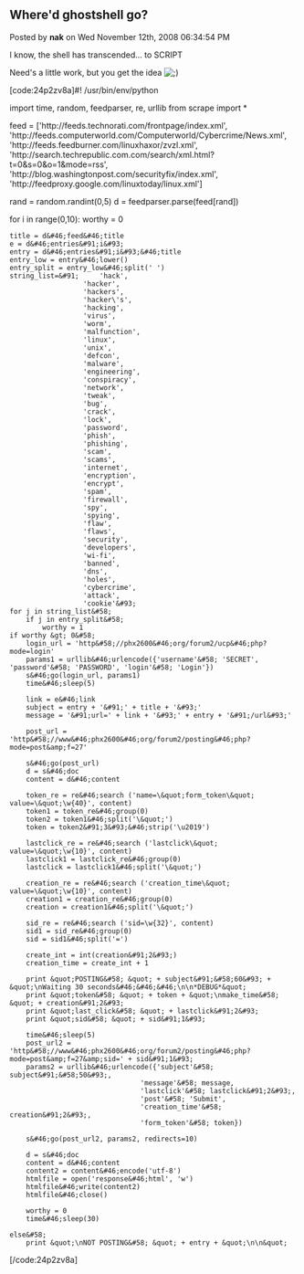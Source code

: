 ## Where'd ghostshell go?
Posted by **nak** on Wed November 12th, 2008 06:34:54 PM

I know, the shell has transcended... to SCRIPT

Need's a little work, but you get the idea  <!-- s;) --><img src="{SMILIES_PATH}/icon_e_wink.gif" alt=";)" title="Wink" /><!-- s;) --> 

[code:24p2zv8a]#! /usr/bin/env/python

import time, random, feedparser, re, urllib
from scrape import *

feed = &#91;'http&#58;//feeds&#46;technorati&#46;com/frontpage/index&#46;xml',
        'http&#58;//feeds&#46;computerworld&#46;com/Computerworld/Cybercrime/News&#46;xml',
        'http&#58;//feeds&#46;feedburner&#46;com/linuxhaxor/zvzl&#46;xml',
        'http&#58;//search&#46;techrepublic&#46;com&#46;com/search/xml&#46;html?t=0&amp;s=0&amp;o=1&amp;mode=rss',
        'http&#58;//blog&#46;washingtonpost&#46;com/securityfix/index&#46;xml',
        'http&#58;//feedproxy&#46;google&#46;com/linuxtoday/linux&#46;xml'&#93;

rand = random&#46;randint(0,5)
d = feedparser&#46;parse(feed&#91;rand&#93;)

for i in range(0,10)&#58;
    worthy = 0
    
    title = d&#46;feed&#46;title
    e = d&#46;entries&#91;i&#93;
    entry = d&#46;entries&#91;i&#93;&#46;title
    entry_low = entry&#46;lower()
    entry_split = entry_low&#46;split(' ') 
    string_list=&#91;     'hack',
                      'hacker',
                      'hackers',
                      'hacker\'s',
                      'hacking',
                      'virus',
                      'worm',
                      'malfunction',
                      'linux',
                      'unix',
                      'defcon',
                      'malware',
                      'engineering',
                      'conspiracy',
                      'network',
                      'tweak',
                      'bug',
                      'crack',
                      'lock',
                      'password',
                      'phish',
                      'phishing',
                      'scam',
                      'scams',
                      'internet',
                      'encryption',
                      'encrypt',
                      'spam',
                      'firewall',
                      'spy',
                      'spying',
                      'flaw',
                      'flaws',
                      'security',
                      'developers',
                      'wi-fi',
                      'banned',
                      'dns',
                      'holes',
                      'cybercrime',
                      'attack',
                      'cookie'&#93;
    for j in string_list&#58;
        if j in entry_split&#58;
            worthy = 1
    if worthy &gt; 0&#58;
        login_url = 'http&#58;//phx2600&#46;org/forum2/ucp&#46;php?mode=login'
        params1 = urllib&#46;urlencode({'username'&#58; 'SECRET', 'password'&#58; 'PASSWORD', 'login'&#58; 'Login'})
        s&#46;go(login_url, params1)
        time&#46;sleep(5)

        link = e&#46;link
        subject = entry + '&#91;' + title + '&#93;'
        message = '&#91;url=' + link + '&#93;' + entry + '&#91;/url&#93;'

        post_url = 'http&#58;//www&#46;phx2600&#46;org/forum2/posting&#46;php?mode=post&amp;f=27'
        
        s&#46;go(post_url)
        d = s&#46;doc
        content = d&#46;content

        token_re = re&#46;search ('name=\&quot;form_token\&quot; value=\&quot;\w{40}', content)
        token1 = token_re&#46;group(0)
        token2 = token1&#46;split('\&quot;')
        token = token2&#91;3&#93;&#46;strip('\u2019')
        
        lastclick_re = re&#46;search ('lastclick\&quot; value=\&quot;\w{10}', content)
        lastclick1 = lastclick_re&#46;group(0)
        lastclick = lastclick1&#46;split('\&quot;')

        creation_re = re&#46;search ('creation_time\&quot; value=\&quot;\w{10}', content)
        creation1 = creation_re&#46;group(0)
        creation = creation1&#46;split('\&quot;')

        sid_re = re&#46;search ('sid=\w{32}', content)
        sid1 = sid_re&#46;group(0)
        sid = sid1&#46;split('=')

        create_int = int(creation&#91;2&#93;)
        creation_time = create_int + 1

        print &quot;POSTING&#58; &quot; + subject&#91;&#58;60&#93; + &quot;\nWaiting 30 seconds&#46;&#46;&#46;\n\n*DEBUG*&quot;
        print &quot;token&#58; &quot; + token + &quot;\nmake_time&#58; &quot; + creation&#91;2&#93;
        print &quot;last_click&#58; &quot; + lastclick&#91;2&#93;
        print &quot;sid&#58; &quot; + sid&#91;1&#93;

        time&#46;sleep(5)
        post_url2 = 'http&#58;//www&#46;phx2600&#46;org/forum2/posting&#46;php?mode=post&amp;f=27&amp;sid=' + sid&#91;1&#93;
        params2 = urllib&#46;urlencode({'subject'&#58; subject&#91;&#58;50&#93;,
                                    'message'&#58; message,
                                    'lastclick'&#58; lastclick&#91;2&#93;,
                                    'post'&#58; 'Submit',
                                    'creation_time'&#58; creation&#91;2&#93;,
                                    'form_token'&#58; token})

        s&#46;go(post_url2, params2, redirects=10)

        d = s&#46;doc
        content = d&#46;content
        content2 = content&#46;encode('utf-8')
        htmlfile = open('response&#46;html', 'w')
        htmlfile&#46;write(content2)
        htmlfile&#46;close()
        
        worthy = 0
        time&#46;sleep(30)
        
    else&#58;
        print &quot;\nNOT POSTING&#58; &quot; + entry + &quot;\n\n&quot;
[/code:24p2zv8a]
